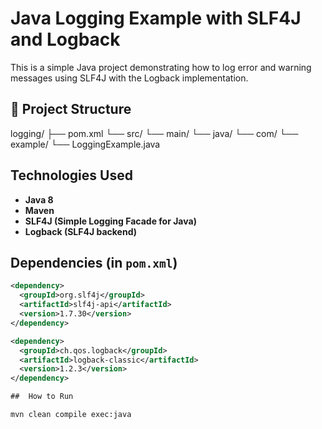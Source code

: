 # Java Logging Example with SLF4J and Logback

This is a simple Java project demonstrating how to log error and warning messages using SLF4J with the Logback implementation.


## 📁 Project Structure

logging/
├── pom.xml
└── src/
└── main/
└── java/
└── com/
└── example/
└── LoggingExample.java



##  Technologies Used

- **Java 8**
- **Maven**
- **SLF4J (Simple Logging Facade for Java)**
- **Logback (SLF4J backend)**


##  Dependencies (in `pom.xml`)

```xml
<dependency>
  <groupId>org.slf4j</groupId>
  <artifactId>slf4j-api</artifactId>
  <version>1.7.30</version>
</dependency>

<dependency>
  <groupId>ch.qos.logback</groupId>
  <artifactId>logback-classic</artifactId>
  <version>1.2.3</version>
</dependency>

##  How to Run

mvn clean compile exec:java



